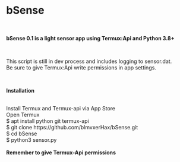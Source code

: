 # bSense
<br>
<p><b>bSense 0.1 is a light sensor app using Termux:Api and Python 3.8+</b></p>
<br>
<p>This script is still in dev process and includes logging to sensor.dat.
<br>
Be sure to give Termux:Api write permissions in app settings.
</p>
<br>
<p><b>Installation</b></p>
<br>
Install Termux and Termux-api via App Store<br>
Open Termux<br>
$ apt install python git termux-api<br>
$ git clone https://github.com/blmvxerHax/bSense.git<br>
$ cd bSense<br>
$ python3 sensor.py<br><br>
<b>Remember to give Termux-Api permissions</b>
